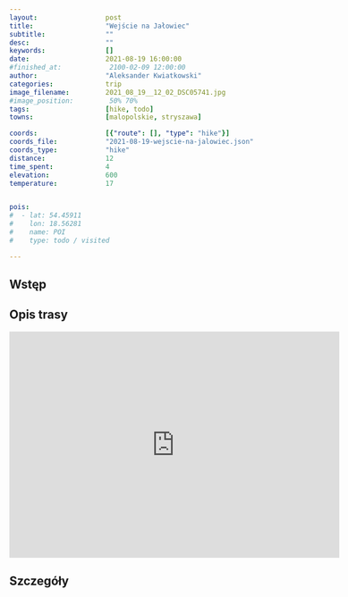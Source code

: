 ```yaml
---
layout:                 post
title:                  "Wejście na Jałowiec"
subtitle:               ""
desc:                   ""
keywords:               []
date:                   2021-08-19 16:00:00
#finished_at:            2100-02-09 12:00:00
author:                 "Aleksander Kwiatkowski"
categories:             trip
image_filename:         2021_08_19__12_02_DSC05741.jpg
#image_position:         50% 70%
tags:                   [hike, todo]
towns:                  [malopolskie, stryszawa]

coords:                 [{"route": [], "type": "hike"}]
coords_file:            "2021-08-19-wejscie-na-jalowiec.json"
coords_type:            "hike"
distance:               12
time_spent:             4
elevation:              600
temperature:            17


pois:
#  - lat: 54.45911
#    lon: 18.56281
#    name: POI
#    type: todo / visited

---
```



## Wstęp

## Opis trasy

<iframe height='405' width='590' frameborder='0' allowtransparency='true' scrolling='no' src='https://www.strava.com/activities/5822138352/embed/1d367d9a83c0f404d1c432a04804dcebed2d3b6e'></iframe>

## Szczegóły
